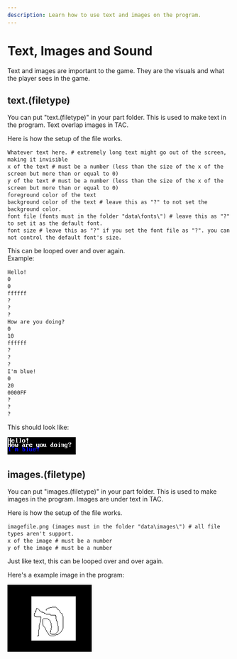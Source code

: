 ```yaml
---
description: Learn how to use text and images on the program.
---
```


# Text, Images and Sound

Text and images are important to the game. They are the visuals and what the player sees in the game.

## text.\(filetype\)

You can put "text.\(filetype\)" in your part folder. This is used to make text in the program. Text overlap images in TAC.

Here is how the setup of the file works.

```text
Whatever text here. # extremely long text might go out of the screen, making it invisible
x of the text # must be a number (less than the size of the x of the screen but more than or equal to 0)
y of the text # must be a number (less than the size of the x of the screen but more than or equal to 0)
foreground color of the text
background color of the text # leave this as "?" to not set the background color.
font file (fonts must in the folder "data\fonts\") # leave this as "?" to set it as the default font.
font size # leave this as "?" if you set the font file as "?". you can not control the default font's size.
```

This can be looped over and over again.  
Example:

```text
Hello!
0
0
ffffff
?
?
?
How are you doing?
0
10
ffffff
?
?
?
I'm blue!
0
20
0000FF
?
?
?
```

This should look like:

![Output of the program.](../.gitbook/assets/image.png)

## images.\(filetype\)

You can put "images.\(filetype\)" in your part folder. This is used to make images in the program. Images are under text in TAC.

Here is how the setup of the file works.

```text
imagefile.png (images must in the folder "data\images\") # all file types aren't support.
x of the image # must be a number
y of the image # must be a number
```

Just like text, this can be looped over and over again.

Here's a example image in the program:

![Output of the program.](../.gitbook/assets/image%20%281%29.png)

